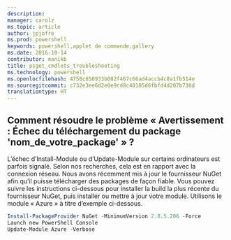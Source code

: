 ```yaml
---
description: 
manager: carolz
ms.topic: article
author: jpjofre
ms.prod: powershell
keywords: powershell,applet de commande,gallery
ms.date: 2016-10-14
contributor: manikb
title: psget_cmdlets_troubleshooting
ms.technology: powershell
ms.openlocfilehash: 4758c650933b082f467c66ad4accb4c8a1fb514e
ms.sourcegitcommit: c732e3ee6d2e0e9cd8c40105d6fbfd4d207b730d
translationtype: HT
---
```

## <a name="how-to-resolve-warning-package-your-package-name-failed-to-download-issue"></a>Comment résoudre le problème « Avertissement : Échec du téléchargement du package 'nom_de_votre_package' » ?




L’échec d’Install-Module ou d’Update-Module sur certains ordinateurs est parfois signalé.
Selon nos recherches, cela est en rapport avec la connexion réseau.
Nous avons récemment mis à jour le fournisseur NuGet afin qu’il puisse télécharger des packages de façon fiable.
Vous pouvez suivre les instructions ci-dessous pour installer la build la plus récente du fournisseur NuGet, puis installer ou mettre à jour votre module.
Utilisons le module « Azure » à titre d’exemple ci-dessous.

```powershell
Install-PackageProvider NuGet -MinimumVersion 2.8.5.206 -Force
Launch new PowerShell Console
Update-Module Azure -Verbose
```


